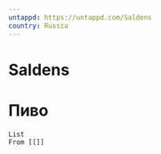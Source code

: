 ```yaml
---
untappd: https://untappd.com/Saldens
country: Russia
---
```

# Saldens

# Пиво

```dataview
List 
From [[]]

```

